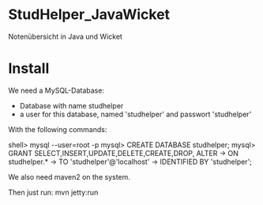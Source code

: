 StudHelper_JavaWicket
=====================

Notenübersicht in Java und Wicket

Install
=======

We need a MySQL-Database:
  + Database with name studhelper
  + a user for this database, named 'studhelper' and passwort 'studhelper'

With the following commands:

shell> mysql --user=root -p
mysql> CREATE DATABASE studhelper;
mysql> GRANT SELECT,INSERT,UPDATE,DELETE,CREATE,DROP, ALTER
    ->     ON studhelper.*
    ->     TO 'studhelper'@'localhost'
    ->     IDENTIFIED BY 'studhelper';

We also need maven2 on the system.

Then just run: 
mvn jetty:run
